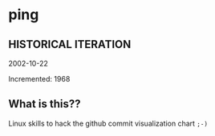 # ping

## HISTORICAL ITERATION
2002-10-22

Incremented: 1968

## What is this?? 
Linux skills to hack the github commit visualization chart `;-)`
